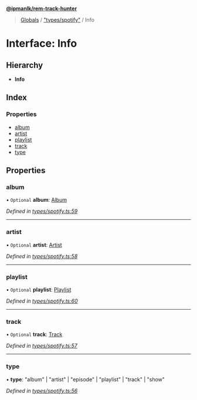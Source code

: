 **[@ipmanlk/rem-track-hunter](../README.md)**

> [Globals](../globals.md) / ["types/spotify"](../modules/_types_spotify_.md) / Info

# Interface: Info

## Hierarchy

* **Info**

## Index

### Properties

* [album](_types_spotify_.info.md#album)
* [artist](_types_spotify_.info.md#artist)
* [playlist](_types_spotify_.info.md#playlist)
* [track](_types_spotify_.info.md#track)
* [type](_types_spotify_.info.md#type)

## Properties

### album

• `Optional` **album**: [Album](_types_spotify_.album.md)

*Defined in [types/spotify.ts:59](https://github.com/ipmanlk/rem-track-hunter/blob/f5d0220/lib/types/spotify.ts#L59)*

___

### artist

• `Optional` **artist**: [Artist](_types_spotify_.artist.md)

*Defined in [types/spotify.ts:58](https://github.com/ipmanlk/rem-track-hunter/blob/f5d0220/lib/types/spotify.ts#L58)*

___

### playlist

• `Optional` **playlist**: [Playlist](_types_spotify_.playlist.md)

*Defined in [types/spotify.ts:60](https://github.com/ipmanlk/rem-track-hunter/blob/f5d0220/lib/types/spotify.ts#L60)*

___

### track

• `Optional` **track**: [Track](_types_spotify_.track.md)

*Defined in [types/spotify.ts:57](https://github.com/ipmanlk/rem-track-hunter/blob/f5d0220/lib/types/spotify.ts#L57)*

___

### type

•  **type**: \"album\" \| \"artist\" \| \"episode\" \| \"playlist\" \| \"track\" \| \"show\"

*Defined in [types/spotify.ts:56](https://github.com/ipmanlk/rem-track-hunter/blob/f5d0220/lib/types/spotify.ts#L56)*
